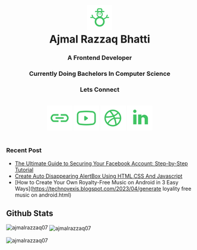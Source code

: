 
<h1 align="center"> <img src="/snowman.svg" /><br/>Ajmal Razzaq Bhatti </h1>

<h3 align="center">A Frontend Developer</h3>
<h3 align="center">Currently Doing Bachelors In Computer Science</h3>

<div align="center"> <h3> Lets Connect</h3><br/>
	<a href="https://technovexis.blogspot.com" target="blank"><img src="/link.svg"></a>
	<a href="https://youtube.com/@technovexis" target="blank"><img src="/youtube.svg"></a>
	<a href="https://dribble.com/ajmalrazzaq07" target="blank"><img src="/dribble.svg"></a>
	<a href="https://www.linkedin.com/in/ajmalrazzaq07/" target="blank"><img src="/linkedin.svg"> </a>
	</div>
	<br/>	
	
### Recent Post
<!-- BLOG-POST-LIST:START -->
- [The Ultimate Guide to Securing Your Facebook Account: Step-by-Step Tutorial](https://technovexis.blogspot.com/2023/05/the-ultimate-guide-to-securing-your.html)
- [Create Auto Disappearing AlertBox Using HTML,CSS And Javascript](https://technovexis.blogspot.com/2023/04/create-alertbox-using-htmlcss-and.html)
- [How to Create Your Own Royalty-Free Music on Android in 3 Easy Ways](https://technovexis.blogspot.com/2023/04/generate loyality free music on android.html)
<!-- BLOG-POST-LIST:END -->

## Github Stats

<p><img align="left" src="https://github-readme-stats.vercel.app/api/top-langs?username=ajmalrazzaq07&show_icons=true&locale=en&layout=compact" alt="ajmalrazzaq07" /></p>

<p>&nbsp;<img align="center" src="https://github-readme-stats.vercel.app/api?username=ajmalrazzaq07&show_icons=true&locale=en" alt="ajmalrazzaq07" /></p>

<p><img align="center" src="https://github-readme-streak-stats.herokuapp.com/?user=ajmalrazzaq07&" alt="ajmalrazzaq07" /></p>
	
	


